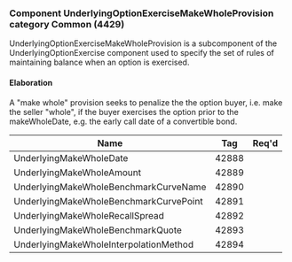 ### Component UnderlyingOptionExerciseMakeWholeProvision category Common (4429)

UnderlyingOptionExerciseMakeWholeProvision is a subcomponent of the UnderlyingOptionExercise component used to specify the set of rules of maintaining balance when an option is exercised.

#### Elaboration

A "make whole" provision seeks to penalize the the option buyer, i.e. make the seller "whole", if the buyer exercises the option prior to the makeWholeDate, e.g. the early call date of a convertible bond.

| Name                                   | Tag   | Req'd |
|----------------------------------------|-------|----------|
| UnderlyingMakeWholeDate                | 42888 |       |
| UnderlyingMakeWholeAmount              | 42889 |       |
| UnderlyingMakeWholeBenchmarkCurveName  | 42890 |       |
| UnderlyingMakeWholeBenchmarkCurvePoint | 42891 |       |
| UnderlyingMakeWholeRecallSpread        | 42892 |       |
| UnderlyingMakeWholeBenchmarkQuote      | 42893 |       |
| UnderlyingMakeWholeInterpolationMethod | 42894 |       |

